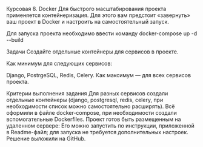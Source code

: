 Курсовая 8. Docker
Для быстрого масштабирования проекта применяется контейнеризация. Для этого вам предстоит «завернуть» ваш проект в Docker и настроить на самостоятельный запуск.

Для запуска проекта необходимо ввести команду
docker-compose up -d --build

Задачи
Cоздайте отдельные контейнеры для сервисов в проекте.

Как минимум для следующих сервисов:

Django,
PostrgeSQL,
Redis,
Celery.
Как максимум — для всех сервисов проекта.

Критерии выполнения задания
Для разных сервисов создали отдельные контейнеры (django, postgresql, redis, celery, при необходимости список можно самостоятельно расширять).
Всё оформили в файле docker-compose, при необходимости создали вспомогательные Dockerfiles.
Проект готов быть размещенным на удаленном сервере:
Его можно запустить по инструкции, приложенной в Readme-файл;
для запуска не требуется дополнительных настроек.
Решение выложили на GitHub.